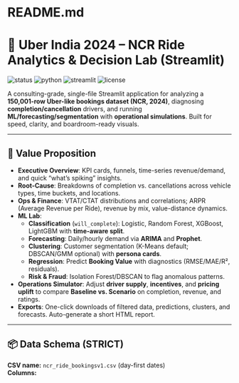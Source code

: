 # README.md

# 🚖 Uber India 2024 – NCR Ride Analytics & Decision Lab (Streamlit)

![status](https://img.shields.io/badge/status-production--ready-green)
![python](https://img.shields.io/badge/python-3.13-blue)
![streamlit](https://img.shields.io/badge/streamlit-1.49+-ff4b4b)
![license](https://img.shields.io/badge/license-MIT-lightgrey)

A consulting-grade, single-file Streamlit application for analyzing a **150,001-row Uber-like bookings dataset (NCR, 2024)**, diagnosing **completion/cancellation** drivers, and running **ML/forecasting/segmentation** with **operational simulations**. Built for speed, clarity, and boardroom-ready visuals.

---

## 🧭 Value Proposition

- **Executive Overview**: KPI cards, funnels, time-series revenue/demand, and quick “what’s spiking” insights.
- **Root-Cause**: Breakdowns of completion vs. cancellations across vehicle types, time buckets, and locations.
- **Ops & Finance**: VTAT/CTAT distributions and correlations; ARPR (Average Revenue per Ride), revenue by mix, value-distance dynamics.
- **ML Lab**:
  - **Classification** (`will_complete`): Logistic, Random Forest, XGBoost, LightGBM with **time-aware split**.
  - **Forecasting**: Daily/hourly demand via **ARIMA** and **Prophet**.
  - **Clustering**: Customer segmentation (K-Means default; DBSCAN/GMM optional) with **persona cards**.
  - **Regression**: Predict **Booking Value** with diagnostics (RMSE/MAE/R², residuals).
  - **Risk & Fraud**: Isolation Forest/DBSCAN to flag anomalous patterns.
- **Operations Simulator**: Adjust **driver supply**, **incentives**, and **pricing uplift** to compare **Baseline vs. Scenario** on completion, revenue, and ratings.
- **Exports**: One-click downloads of filtered data, predictions, clusters, and forecasts. Auto-generate a short HTML report.

---

## 📦 Data Schema (STRICT)

**CSV name:** `ncr_ride_bookingsv1.csv` (day-first dates)  
**Columns:**

